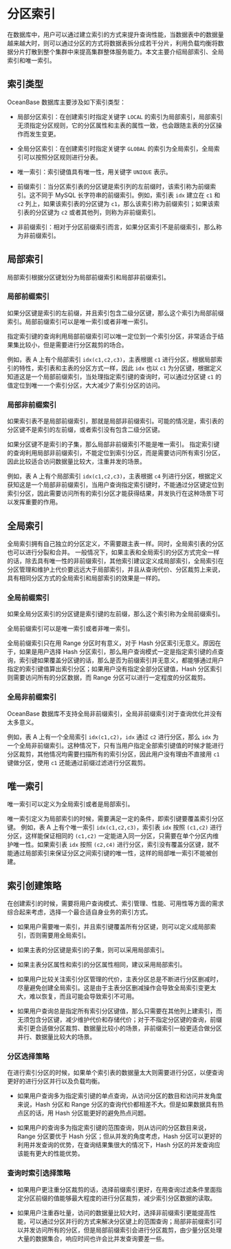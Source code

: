 # 分区索引 

在数据库中，用户可以通过建立索引的方式来提升查询性能，当数据表中的数据量越来越大时，则可以通过分区的方式将数据表拆分成若干分片，利用负载均衡将数据分片打散到整个集群中来提高集群整体服务能力。本文主要介绍局部索引、全局索引和唯一索引。

## 索引类型 

OceanBase 数据库主要涉及如下索引类型：

* 局部分区索引：在创建索引时指定关键字 `LOCAL` 的索引为局部索引，局部索引无须指定分区规则，它的分区属性和主表的属性一致，也会跟随主表的分区操作而发生变更。 

* 全局分区索引：在创建索引时指定关键字 `GLOBAL` 的索引为全局索引，全局索引可以按照分区规则进行分表。

* 唯一索引：索引键值具有唯一性，用关键字 `UNIQUE` 表示。

* 前缀索引：当分区索引表的分区键是索引列的左前缀时，该索引称为前缀索引。这不同于 MySQL 长字符串的前缀索引。例如，索引表 `idx` 建立在 `c1` 和 `c2` 列上，如果该索引表的分区键为 `c1`，那么该索引称为前缀索引；如果该索引表的分区键为 `c2` 或者其他列，则称为非前缀索引。

* 非前缀索引：相对于分区前缀索引而言，如果分区索引不是前缀索引，那么称为非前缀索引。

## 局部索引 

局部索引根据分区键划分为局部前缀索引和局部非前缀索引。

### 局部前缀索引 

如果分区键是索引的左前缀，并且索引包含二级分区键，那么这个索引为局部前缀索引。局部前缀索引可以是唯一索引或者非唯一索引。

指定索引键的查询利用局部前缀索引可以唯一定位到一个索引分区，非常适合于结果集比较小，但是需要进行分区裁剪的场合。

例如，表 A 上有个局部索引 `idx(c1,c2,c3)`，主表根据 `c1` 进行分区，根据局部索引的特性，索引表和主表的分区方式一样，因此 `idx` 也以 `c1` 为分区键，根据定义知道这是一个局部前缀索引，当处理指定索引键的查询时，可以通过分区键 `c1` 的值定位到唯一一个索引分区，大大减少了索引分区的访问。

### 局部非前缀索引 

如果索引表不是局部前缀索引，那就是局部非前缀索引。可能的情况是，索引表的分区键不是索引的左前缀，或者索引没有包含二级分区键。

如果分区键不是索引的子集，那么局部非前缀索引不能是唯一索引。
指定索引键的查询利用局部非前缀索引，不能定位到索引分区，而是需要访问所有索引分区，因此比较适合访问数据量比较大，注重并发的场景。

例如，表 A 上有个局部索引 `idx(c1,c2,c3)`，主表根据 `c4` 列进行分区，根据定义获知这是一个局部非前缀索引，当用户查询指定索引键时，不能通过分区键定位到索引分区，因此需要访问所有的索引分区才能获得结果，并发执行在这种场景下可以发挥重要的作用。

## 全局索引 

全局索引拥有自己独立的分区定义，不需要跟主表一样。同时，全局索引表的分区也可以进行分裂和合并。
一般情况下，如果主表和全局索引的分区方式完全一样的话，除去具有唯一性的非前缀索引，其他索引建议定义成局部索引，全局索引在分区管理和维护上代价要远远大于局部索引，并且从查询代价、分区裁剪上来说，具有相同分区方式的全局索引和局部索引的效果是一样的。

### 全局前缀索引 

如果全局分区索引的分区键是索引键的左前缀，那么这个索引称为全局前缀索引。

全局前缀索引可以是唯一索引或者非唯一索引。

全局前缀索引只在用 Range 分区时有意义，对于 Hash 分区索引无意义。原因在于，如果是用户选择 Hash 分区索引，那么用户查询模式一定是指定索引键的点查询，索引键如果覆盖分区键的话，那么是否为前缀索引并无意义，都能够通过用户指定的索引键值算出索引分区；如果用户没有指定全部分区键值，Hash 分区索引则需要访问所有的分区数据，而 Range 分区可以进行一定程度的分区裁剪。

### 全局非前缀索引 

OceanBase 数据库不支持全局非前缀索引，全局非前缀索引对于查询优化并没有太多意义。

例如，表 A 上有一个全局索引 `idx(c1,c2)`，`idx` 通过 `c2` 进行分区，那么 `idx` 为一个全局非前缀索引。这种情况下，只有当用户指定全部索引键值的时候才能进行分区裁剪，其他情况均需要扫描所有的索引分区，因此用户没有理由不直接用 `c1` 键做分区，使用 `c1` 还能通过前缀过滤进行分区裁剪。

## 唯一索引

唯一索引可以定义为全局索引或者是局部索引。

唯一索引定义为局部索引的时候，需要满足一定的条件，即索引键要覆盖索引分区键。
例如，表 A 上有个唯一索引 `idx(c1,c2,c3)`，索引表 `idx` 按照 `(c1,c2)` 进行分区，这样能保证相同的 `(c1,c2)` 一定能进入同一分区，只需要在单个分区内维护唯一性。如果索引表 `idx` 按照 `(c2,c4)` 进行分区，索引没有覆盖分区键，就不能通过局部索引来保证分区之间索引键的唯一性，这样的局部唯一索引不能被创建。

## 索引创建策略 

在创建索引的时候，需要将用户查询模式、索引管理、性能、可用性等方面的需求综合起来考虑，选择一个最合适自身业务的索引方式。

* 如果用户需要唯一索引，并且索引键覆盖所有分区键，则可以定义成局部索引，否则需要用全局索引。

* 如果主表的分区键是索引的子集，则可以采用局部索引。

* 如果主表分区属性和索引的分区属性相同，建议采用局部索引。

* 如果用户比较关注索引分区管理的代价，主表分区总是不断进行分区删减时，尽量避免创建全局索引。这是由于主表分区删减操作会导致全局索引变更太大，难以恢复，而且可能会导致索引不可用。

* 如果用户查询总是指定所有索引分区键值，那么只需要在其他列上建索引，而无须包含分区键，减少维护代价和存储代价；对于不指定分区键的查询，前缀索引更合适做分区裁剪、数据量比较小的场景，非前缀索引一般更适合做分区并行、数据量比较大的场景。

### 分区选择策略 

在进行索引分区的时候，如果单个索引表的数据量太大则需要进行分区，以便查询更好的进行分区并行以及负载均衡。

* 如果用户查询多为指定索引键的单点查询，从访问分区的数目和访问并发角度来说，Hash 分区和 Range 分区的查询代价都相差不大。但是如果数据具有热点区的话，用 Hash 分区能更好的避免热点问题。

* 如果用户的查询多为指定索引键的范围查询，则从访问的分区数目来说，Range 分区要优于 Hash 分区；但从并发的角度考虑，Hash 分区可以更好的利用并发查询的优势，在查询结果集很大的情况下，Hash 分区的并发查询应该能有更大的性能优势。

### 查询时索引选择策略 

* 如果用户更注重分区裁剪的话，选择前缀索引更好，在用查询过滤条件里面指定分区前缀的值能够最大程度的进行分区裁剪，减少索引分区数据的读取。

* 如果用户注重吞吐量，访问的数据量比较大时，选择非前缀索引更能提高性能，可以通过分区并行的方式来解决分区键上的范围查询；局部非前缀索引可以并发访问所有的分区，但是局部前缀索引会进行分区裁剪，由少量分区处理大量的数据集合，响应时间也许会比并发查询要差一些。

  



